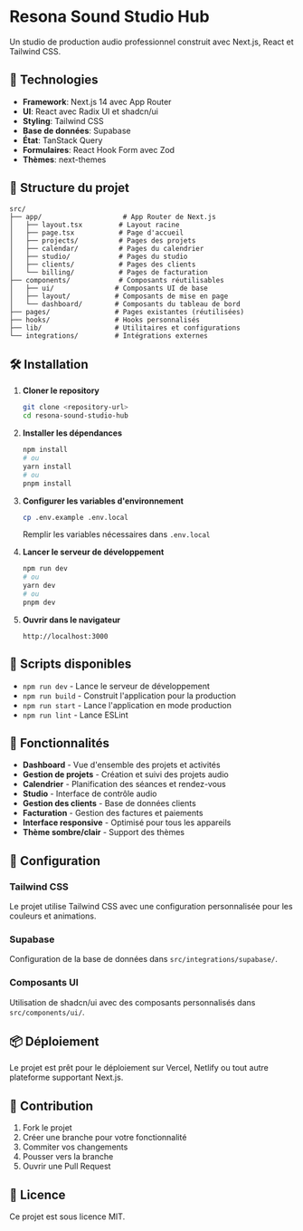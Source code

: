 # Resona Sound Studio Hub

Un studio de production audio professionnel construit avec Next.js, React et Tailwind CSS.

## 🚀 Technologies

- **Framework**: Next.js 14 avec App Router
- **UI**: React avec Radix UI et shadcn/ui
- **Styling**: Tailwind CSS
- **Base de données**: Supabase
- **État**: TanStack Query
- **Formulaires**: React Hook Form avec Zod
- **Thèmes**: next-themes

## 📁 Structure du projet

```
src/
├── app/                    # App Router de Next.js
│   ├── layout.tsx         # Layout racine
│   ├── page.tsx           # Page d'accueil
│   ├── projects/          # Pages des projets
│   ├── calendar/          # Pages du calendrier
│   ├── studio/            # Pages du studio
│   ├── clients/           # Pages des clients
│   └── billing/           # Pages de facturation
├── components/            # Composants réutilisables
│   ├── ui/               # Composants UI de base
│   ├── layout/           # Composants de mise en page
│   └── dashboard/        # Composants du tableau de bord
├── pages/                # Pages existantes (réutilisées)
├── hooks/                # Hooks personnalisés
├── lib/                  # Utilitaires et configurations
└── integrations/         # Intégrations externes
```

## 🛠️ Installation

1. **Cloner le repository**
   ```bash
   git clone <repository-url>
   cd resona-sound-studio-hub
   ```

2. **Installer les dépendances**
   ```bash
   npm install
   # ou
   yarn install
   # ou
   pnpm install
   ```

3. **Configurer les variables d'environnement**
   ```bash
   cp .env.example .env.local
   ```
   Remplir les variables nécessaires dans `.env.local`

4. **Lancer le serveur de développement**
   ```bash
   npm run dev
   # ou
   yarn dev
   # ou
   pnpm dev
   ```

5. **Ouvrir dans le navigateur**
   ```
   http://localhost:3000
   ```

## 📝 Scripts disponibles

- `npm run dev` - Lance le serveur de développement
- `npm run build` - Construit l'application pour la production
- `npm run start` - Lance l'application en mode production
- `npm run lint` - Lance ESLint

## 🎨 Fonctionnalités

- **Dashboard** - Vue d'ensemble des projets et activités
- **Gestion de projets** - Création et suivi des projets audio
- **Calendrier** - Planification des séances et rendez-vous
- **Studio** - Interface de contrôle audio
- **Gestion des clients** - Base de données clients
- **Facturation** - Gestion des factures et paiements
- **Interface responsive** - Optimisé pour tous les appareils
- **Thème sombre/clair** - Support des thèmes

## 🔧 Configuration

### Tailwind CSS
Le projet utilise Tailwind CSS avec une configuration personnalisée pour les couleurs et animations.

### Supabase
Configuration de la base de données dans `src/integrations/supabase/`.

### Composants UI
Utilisation de shadcn/ui avec des composants personnalisés dans `src/components/ui/`.

## 📦 Déploiement

Le projet est prêt pour le déploiement sur Vercel, Netlify ou tout autre plateforme supportant Next.js.

## 🤝 Contribution

1. Fork le projet
2. Créer une branche pour votre fonctionnalité
3. Commiter vos changements
4. Pousser vers la branche
5. Ouvrir une Pull Request

## 📄 Licence

Ce projet est sous licence MIT.
